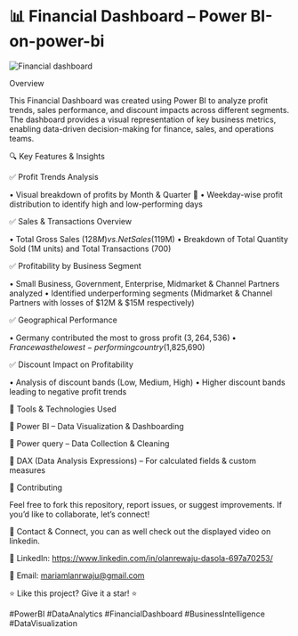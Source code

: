 # 📊 Financial Dashboard – Power BI-on-power-bi



![Financial dashboard](https://github.com/user-attachments/assets/05e52354-6991-4124-b98c-fdabff6ccf46)



Overview

This Financial Dashboard was created using Power BI to analyze profit trends, sales performance, and discount impacts across different segments. The dashboard provides a visual representation of key business metrics, enabling data-driven decision-making for finance, sales, and operations teams.

🔍 Key Features & Insights

✅ Profit Trends Analysis

 • Visual breakdown of profits by Month & Quarter 📅
 • Weekday-wise profit distribution to identify high and low-performing days

✅ Sales & Transactions Overview

 • Total Gross Sales ($128M) vs. Net Sales ($119M)
 • Breakdown of Total Quantity Sold (1M units) and Total Transactions (700)

✅ Profitability by Business Segment

 • Small Business, Government, Enterprise, Midmarket & Channel Partners analyzed
 • Identified underperforming segments (Midmarket & Channel Partners with losses of $12M & $15M respectively)

✅ Geographical Performance

 • Germany contributed the most to gross profit ($3,264,536)
 • France was the lowest-performing country ($1,825,690)

✅ Discount Impact on Profitability

 • Analysis of discount bands (Low, Medium, High)
 • Higher discount bands leading to negative profit trends

📌 Tools & Technologies Used

🔹 Power BI – Data Visualization & Dashboarding

🔹 Power query – Data Collection & Cleaning

🔹 DAX (Data Analysis Expressions) – For calculated fields & custom measures



👥 Contributing

Feel free to fork this repository, report issues, or suggest improvements. If you’d like to collaborate, let’s connect!

📧 Contact & Connect, you can as well check out the displayed video on linkedin.

🔗 LinkedIn: https://www.linkedin.com/in/olanrewaju-dasola-697a70253/

📩 Email: mariamlanrwaju@gmail.com

⭐ Like this project? Give it a star! ⭐

#PowerBI #DataAnalytics #FinancialDashboard #BusinessIntelligence #DataVisualization

